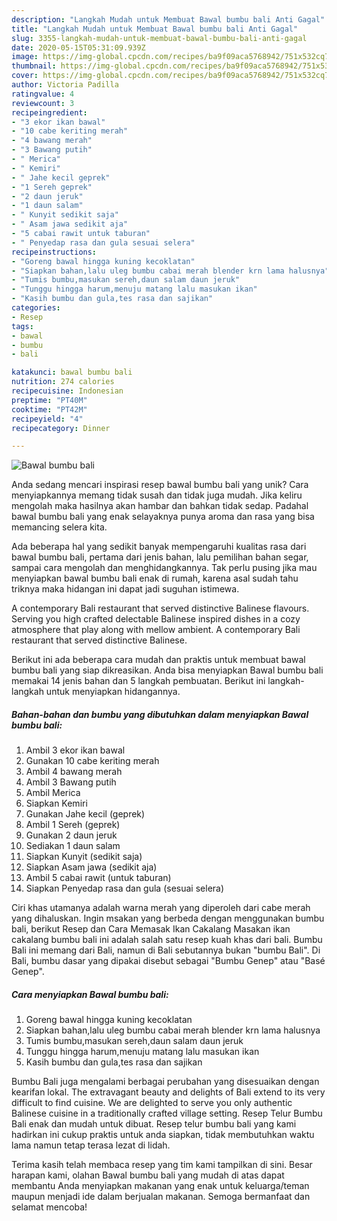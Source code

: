 ```yaml
---
description: "Langkah Mudah untuk Membuat Bawal bumbu bali Anti Gagal"
title: "Langkah Mudah untuk Membuat Bawal bumbu bali Anti Gagal"
slug: 3355-langkah-mudah-untuk-membuat-bawal-bumbu-bali-anti-gagal
date: 2020-05-15T05:31:09.939Z
image: https://img-global.cpcdn.com/recipes/ba9f09aca5768942/751x532cq70/bawal-bumbu-bali-foto-resep-utama.jpg
thumbnail: https://img-global.cpcdn.com/recipes/ba9f09aca5768942/751x532cq70/bawal-bumbu-bali-foto-resep-utama.jpg
cover: https://img-global.cpcdn.com/recipes/ba9f09aca5768942/751x532cq70/bawal-bumbu-bali-foto-resep-utama.jpg
author: Victoria Padilla
ratingvalue: 4
reviewcount: 3
recipeingredient:
- "3 ekor ikan bawal"
- "10 cabe keriting merah"
- "4 bawang merah"
- "3 Bawang putih"
- " Merica"
- " Kemiri"
- " Jahe kecil geprek"
- "1 Sereh geprek"
- "2 daun jeruk"
- "1 daun salam"
- " Kunyit sedikit saja"
- " Asam jawa sedikit aja"
- "5 cabai rawit untuk taburan"
- " Penyedap rasa dan gula sesuai selera"
recipeinstructions:
- "Goreng bawal hingga kuning kecoklatan"
- "Siapkan bahan,lalu uleg bumbu cabai merah blender krn lama halusnya"
- "Tumis bumbu,masukan sereh,daun salam daun jeruk"
- "Tunggu hingga harum,menuju matang lalu masukan ikan"
- "Kasih bumbu dan gula,tes rasa dan sajikan"
categories:
- Resep
tags:
- bawal
- bumbu
- bali

katakunci: bawal bumbu bali 
nutrition: 274 calories
recipecuisine: Indonesian
preptime: "PT40M"
cooktime: "PT42M"
recipeyield: "4"
recipecategory: Dinner

---
```



![Bawal bumbu bali](https://img-global.cpcdn.com/recipes/ba9f09aca5768942/751x532cq70/bawal-bumbu-bali-foto-resep-utama.jpg)

Anda sedang mencari inspirasi resep bawal bumbu bali yang unik? Cara menyiapkannya memang tidak susah dan tidak juga mudah. Jika keliru mengolah maka hasilnya akan hambar dan bahkan tidak sedap. Padahal bawal bumbu bali yang enak selayaknya punya aroma dan rasa yang bisa memancing selera kita.

Ada beberapa hal yang sedikit banyak mempengaruhi kualitas rasa dari bawal bumbu bali, pertama dari jenis bahan, lalu pemilihan bahan segar, sampai cara mengolah dan menghidangkannya. Tak perlu pusing jika mau menyiapkan bawal bumbu bali enak di rumah, karena asal sudah tahu triknya maka hidangan ini dapat jadi suguhan istimewa.

A contemporary Bali restaurant that served distinctive Balinese flavours. Serving you high crafted delectable Balinese inspired dishes in a cozy atmosphere that play along with mellow ambient. A contemporary Bali restaurant that served distinctive Balinese.


Berikut ini ada beberapa cara mudah dan praktis untuk membuat bawal bumbu bali yang siap dikreasikan. Anda bisa menyiapkan Bawal bumbu bali memakai 14 jenis bahan dan 5 langkah pembuatan. Berikut ini langkah-langkah untuk menyiapkan hidangannya.

<!--inarticleads1-->

##### Bahan-bahan dan bumbu yang dibutuhkan dalam menyiapkan Bawal bumbu bali:

1. Ambil 3 ekor ikan bawal
1. Gunakan 10 cabe keriting merah
1. Ambil 4 bawang merah
1. Ambil 3 Bawang putih
1. Ambil  Merica
1. Siapkan  Kemiri
1. Gunakan  Jahe kecil (geprek)
1. Ambil 1 Sereh (geprek)
1. Gunakan 2 daun jeruk
1. Sediakan 1 daun salam
1. Siapkan  Kunyit (sedikit saja)
1. Siapkan  Asam jawa (sedikit aja)
1. Ambil 5 cabai rawit (untuk taburan)
1. Siapkan  Penyedap rasa dan gula (sesuai selera)


Ciri khas utamanya adalah warna merah yang diperoleh dari cabe merah yang dihaluskan. Ingin msakan yang berbeda dengan menggunakan bumbu bali, berikut Resep dan Cara Memasak Ikan Cakalang Masakan ikan cakalang bumbu bali ini adalah salah satu resep kuah khas dari bali. Bumbu Bali ini memang dari Bali, namun di Bali sebutannya bukan &#34;bumbu Bali&#34;. Di Bali, bumbu dasar yang dipakai disebut sebagai &#34;Bumbu Genep&#34; atau &#34;Basé Genep&#34;. 

<!--inarticleads2-->

##### Cara menyiapkan Bawal bumbu bali:

1. Goreng bawal hingga kuning kecoklatan
1. Siapkan bahan,lalu uleg bumbu cabai merah blender krn lama halusnya
1. Tumis bumbu,masukan sereh,daun salam daun jeruk
1. Tunggu hingga harum,menuju matang lalu masukan ikan
1. Kasih bumbu dan gula,tes rasa dan sajikan


Bumbu Bali juga mengalami berbagai perubahan yang disesuaikan dengan kearifan lokal. The extravagant beauty and delights of Bali extend to its very difficult to find cuisine. We are delighted to serve you only authentic Balinese cuisine in a traditionally crafted village setting. Resep Telur Bumbu Bali enak dan mudah untuk dibuat. Resep telur bumbu bali yang kami hadirkan ini cukup praktis untuk anda siapkan, tidak membutuhkan waktu lama namun tetap terasa lezat di lidah. 

Terima kasih telah membaca resep yang tim kami tampilkan di sini. Besar harapan kami, olahan Bawal bumbu bali yang mudah di atas dapat membantu Anda menyiapkan makanan yang enak untuk keluarga/teman maupun menjadi ide dalam berjualan makanan. Semoga bermanfaat dan selamat mencoba!
